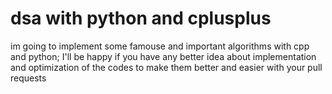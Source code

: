 # dsa with python and cplusplus
 im going to implement some famouse and important algorithms with cpp and python; I'll be happy if you have any better idea 
 about implementation and optimization of the codes to make them better and easier with your pull requests

